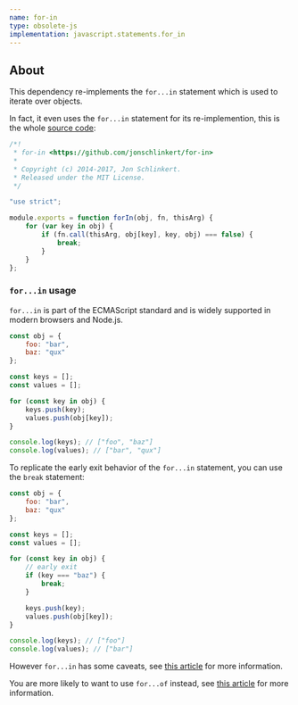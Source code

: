 ```yaml
---
name: for-in
type: obsolete-js
implementation: javascript.statements.for_in
---
```


## About

This dependency re-implements the `for...in` statement which is used to iterate over objects.

In fact, it even uses the `for...in` statement for its re-implemention, this is the whole [source code](https://github.com/jonschlinkert/for-in/blob/master/index.js):

```js
/*!
 * for-in <https://github.com/jonschlinkert/for-in>
 *
 * Copyright (c) 2014-2017, Jon Schlinkert.
 * Released under the MIT License.
 */

"use strict";

module.exports = function forIn(obj, fn, thisArg) {
    for (var key in obj) {
        if (fn.call(thisArg, obj[key], key, obj) === false) {
            break;
        }
    }
};
```

### `for...in` usage

`for...in` is part of the ECMAScript standard and is widely supported in modern browsers and Node.js.

```js
const obj = {
    foo: "bar",
    baz: "qux"
};

const keys = [];
const values = [];

for (const key in obj) {
    keys.push(key);
    values.push(obj[key]);
}

console.log(keys); // ["foo", "baz"]
console.log(values); // ["bar", "qux"]
```

To replicate the early exit behavior of the `for...in` statement, you can use the `break` statement:

```js
const obj = {
    foo: "bar",
    baz: "qux"
};

const keys = [];
const values = [];

for (const key in obj) {
    // early exit
    if (key === "baz") {
        break;
    }

    keys.push(key);
    values.push(obj[key]);
}

console.log(keys); // ["foo"]
console.log(values); // ["bar"]
```

However `for...in` has some caveats, see [this article](https://developer.mozilla.org/en-US/docs/Web/JavaScript/Reference/Statements/for...in#Caveats) for more information.

You are more likely to want to use `for...of` instead, see [this article](https://developer.mozilla.org/en-US/docs/Web/JavaScript/Reference/Statements/for...of) for more information.
